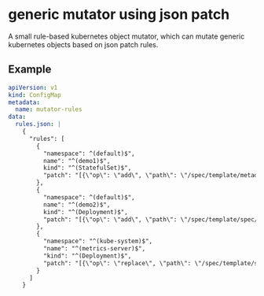 # generic mutator using json patch

A small rule-based kubernetes object mutator, which can mutate generic kubernetes objects based on json patch rules.

## Example

```yaml
apiVersion: v1
kind: ConfigMap
metadata:
  name: mutator-rules
data:
  rules.json: |
    {
      "rules": [
        {
          "namespace": ^(default)$",
          name": "^(demo1)$",
          kind": "^(StatefulSet)$",
          "patch": "[{\"op\": \"add\", \"path\": \"/spec/template/metadata/labels/mwen\", \"value\": \"test2\"}]"
        },
        {
          "namespace": ^(default)$",
          name": "^(demo2)$",
          kind": "^(Deployment)$",
          "patch": "[{\"op\": \"add\", \"path\": \"/spec/template/spec/containers/0/command/-\", \"value\": \"--test=true\"}]"
        },
        {
          "namespace": "^(kube-system)$",
          "name": "^(metrics-server)$",
          "kind": "^(Deployment)$",
          "patch": "[{\"op\": \"replace\", \"path\": \"/spec/template/spec/containers/0/image\", \"value\": \"registry.k8s.io/metrics-server/metrics-server:v0.5.2\"}]"
        }
      ]
    }
```
